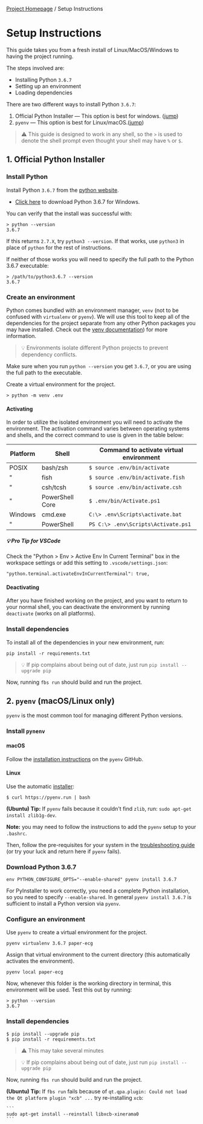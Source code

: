 [Project Homepage](README.md) /  Setup Instructions

# Setup Instructions

This guide takes you from a fresh install of Linux/MacOS/Windows to having the project running.

The steps involved are:

- Installing Python `3.6.7`
- Setting up an environment
- Loading dependencies

There are two different ways to install Python `3.6.7`:

1. Official Python Installer — This option is best for windows. ([jump](#1-official-python-installer))
1. `pyenv` — This option is best for Linux/macOS.([jump](#2-pyenv-macoslinux-only))

> ⚠️ This guide is designed to work in any shell, so the `>` is used to denote the shell prompt even thought your shell may have `%` or `$`.



## 1. Official Python Installer

### Install Python

Install Python `3.6.7` from the [python website](https://www.python.org/downloads/release/python-367/).

- [Click here](https://www.python.org/ftp/python/3.6.7/python-3.6.7-amd64.exe) to download Python 3.6.7 for Windows.

You can verify that the install was successful with:

```
> python --version
3.6.7
```

If this returns `2.7.X`, try `python3 --version`. 
If that works, use `python3` in place of `python` for the rest of instructions. 

If neither of those works you will need to specify the full path to the Python 3.6.7 executable:

```
> /path/to/python3.6.7 --version
3.6.7
```

### Create an environment

Python comes bundled with an environment manager, `venv` (not to be confused with `virtualenv` or `pyenv`). 
We will use this tool to keep all of the dependencies for the project separate from any other Python packages you may have installed.
Check out the [venv documentation](https://docs.python.org/3/library/venv.html)) for more information.

> 💡 Environments isolate different Python projects to prevent dependency conflicts.

Make sure when you run `python --version` you get `3.6.7`, or you are using the full path to the executable.

Create a virtual environment for the project. 

```
> python -m venv .env
```

#### Activating

In order to utilize the isolated environment you will need to activate the environment.
The activation command varies between operating systems and shells, and the correct command to use is given in the table below:

Platform|Shell          | Command to activate virtual environment
|-    |-                |-|
POSIX | bash/zsh        | `$ source .env/bin/activate`
|"    | fish            | `$ source .env/bin/activate.fish`
|"    | csh/tcsh        | `$ source .env/bin/activate.csh`
|"    | PowerShell Core | `$ .env/bin/Activate.ps1`
Windows | cmd.exe       | `C:\> .env\Scripts\activate.bat`
|"      | PowerShell    | `PS C:\> .env\Scripts\Activate.ps1`

##### 💡 Pro Tip for VSCode

Check the "Python > Env > Active Env In Current Terminal" box in the workspace settings or add this setting to `.vscode/settings.json`:

```
"python.terminal.activateEnvInCurrentTerminal": true,
```
    
#### Deactivating

After you have finished working on the project, and you want to return to your normal shell, you can deactivate the environment by running `deactivate` (works on all platforms).

### Install dependencies

To install all of the dependencies in your new environment, run:

`pip install -r requirements.txt`

> 💡 If pip complains about being out of date, just run `pip install --upgrade pip`

Now, running `fbs run` should build and run the project.



## 2. `pyenv` (macOS/Linux only)

`pyenv` is the most common tool for managing different Python versions.

### Install `pynenv`

#### macOS

Follow the [installation instructions](https://github.com/pyenv/pyenv#installation) on the `pyenv` GitHub.

#### Linux

Use the automatic [installer](https://github.com/pyenv/pyenv-installer):

```
$ curl https://pyenv.run | bash
```

**(Ubuntu) Tip:** If `pyenv` fails because it couldn't find `zlib`, run: `sudo apt-get install zlib1g-dev`.

**Note:** you may need to follow the instructions to add the `pyenv` setup to your `.bashrc`.

Then, follow the pre-requisites for your system in the [troubleshooting guide](https://github.com/pyenv/pyenv/wiki/Common-build-problems) (or try your luck and return here if `pyenv` fails).

### Download Python 3.6.7

```
env PYTHON_CONFIGURE_OPTS="--enable-shared" pyenv install 3.6.7
```

For PyInstaller to work correctly, you need a complete Python installation, so you need to specify `--enable-shared`. 
In general `pyenv install 3.6.7` is sufficient to install a Python version via `pyenv`.

### Configure an environment

Use `pyenv` to create a virtual environment for the project. 

```
pyenv virtualenv 3.6.7 paper-ecg
```

Assign that virtual environment to the current directory (this automatically activates the environment).

```
pyenv local paper-ecg
```

Now, whenever this folder is the working directory in terminal, this environment will be used.
Test this out by running:

```
> python --version
3.6.7
```

### Install dependencies

```
$ pip install --upgrade pip
$ pip install -r requirements.txt
```

> ⚠️ This may take several minutes

> 💡 If pip complains about being out of date, just run `pip install --upgrade pip`

Now, running `fbs run` should build and run the project.

**(Ubuntu) Tip:** If `fbs run` fails because of `qt.qpa.plugin: Could not load the Qt platform plugin "xcb" ...` try re-installing `xcb`:

    ```
    sudo apt-get install --reinstall libxcb-xinerama0
    ```
